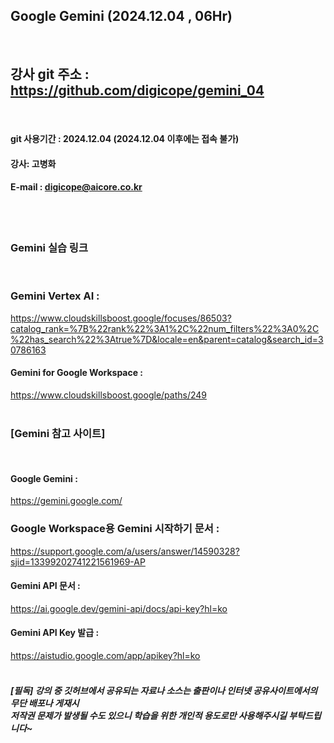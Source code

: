 
##  Google Gemini (2024.12.04 , 06Hr)
<br>

## 강사 git 주소 :    https://github.com/digicope/gemini_04
<br>

#### git 사용기간 : 2024.12.04 (2024.12.04  이후에는 접속 불가)


#### 강사: 고병화
#### E-mail : digicope@aicore.co.kr
<br>
<br>

### Gemini 실습 링크
<br>

### Gemini Vertex AI :
https://www.cloudskillsboost.google/focuses/86503?catalog_rank=%7B%22rank%22%3A1%2C%22num_filters%22%3A0%2C%22has_search%22%3Atrue%7D&locale=en&parent=catalog&search_id=30786163
<br>

#### Gemini for Google Workspace :
https://www.cloudskillsboost.google/paths/249
<br>
<br>

### [Gemini 참고 사이트]
<br>

#### Google Gemini :
https://gemini.google.com/
<br>

### Google Workspace용 Gemini 시작하기 문서 :
https://support.google.com/a/users/answer/14590328?sjid=13399202741221561969-AP
<br>

#### Gemini API 문서 :
https://ai.google.dev/gemini-api/docs/api-key?hl=ko
<br>

#### Gemini API Key 발급 :
https://aistudio.google.com/app/apikey?hl=ko
<br>
<br>


##### [필독] 강의 중 깃허브에서 공유되는 자료나 소스는 출판이나 인터넷 공유사이트에서의 무단 배포나 게재시 <br> 저작권 문제가 발생될 수도 있으니 학습을 위한 개인적 용도로만 사용해주시길 부탁드립니다~     
